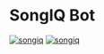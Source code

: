 # SongIQ Bot
[![songiq](http://forthebadge.com/badges/fuck-it-ship-it.svg)]()
[![songiq](http://forthebadge.com/badges/no-ragrets.svg)]()
